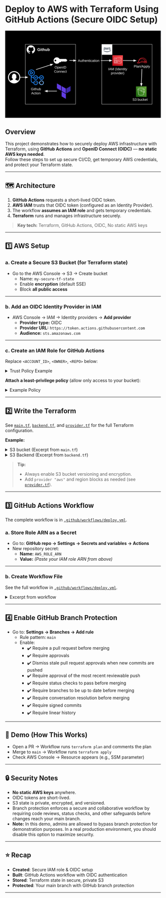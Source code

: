 # Deploy to AWS with Terraform Using GitHub Actions (Secure OIDC Setup)

![Architecture Diagram](diagram)

## Overview

This project demonstrates how to securely deploy AWS infrastructure with Terraform, using **GitHub Actions** and **OpenID Connect (OIDC)** — **no static AWS keys needed**.  
Follow these steps to set up secure CI/CD, get temporary AWS credentials, and protect your Terraform state.

---

## 🗺️ Architecture

1. **GitHub Actions** requests a short-lived OIDC token.
2. **AWS IAM** trusts that OIDC token (configured as an Identity Provider).
3. The workflow **assumes an IAM role** and gets temporary credentials.
4. **Terraform** runs and manages infrastructure securely.

> **Key tech:** Terraform, GitHub Actions, OIDC, No static AWS keys

---

## 1️⃣ AWS Setup

### a. Create a Secure S3 Bucket (for Terraform state)

- Go to the AWS Console → S3 → Create bucket  
  - Name: `my-secure-tf-state`
  - Enable **encryption** (default SSE)
  - Block **all public access**

---

### b. Add an OIDC Identity Provider in IAM

- AWS Console → IAM → Identity providers → **Add provider**
  - **Provider type:** OIDC
  - **Provider URL:** `https://token.actions.githubusercontent.com`
  - **Audience:** `sts.amazonaws.com`

---

### c. Create an IAM Role for GitHub Actions

Replace `<ACCOUNT_ID>`, `<OWNER>`, `<REPO>` below:

<details>
<summary>Trust Policy Example</summary>

```json
{
  "Effect": "Allow",
  "Principal": {
    "Federated": "arn:aws:iam::<ACCOUNT_ID>:oidc-provider/token.actions.githubusercontent.com"
  },
  "Action": "sts:AssumeRoleWithWebIdentity",
  "Condition": {
    "StringEquals": {
      "token.actions.githubusercontent.com:sub": "repo:<OWNER>/<REPO>:ref:refs/heads/main"
    }
  }
}
```
</details>

**Attach a least-privilege policy** (allow only access to your bucket):

<details>
<summary>Example Policy</summary>

```json
{
    "Version": "2012-10-17",
    "Statement": [
        {
            "Effect": "Allow",
            "Action": [
                "s3:PutObject",
                "s3:GetObject",
                "s3:DeleteObject",
                "s3:ListBucket"
            ],
            "Resource": [
                "arn:aws:s3:::test-bucket-35678989864",
                "arn:aws:s3:::test-bucket-35678989864/*"
            ]
        },
        {
            "Effect": "Allow",
            "Action": "s3:*",
            "Resource": [
                "arn:aws:s3:::amr-terraform-test-bucket-3412432535",
                "arn:aws:s3:::amr-terraform-test-bucket-3412432535/*"
            ]
        }
    ]
}
```
</details>

---

## 2️⃣ Write the Terraform

See [`main.tf`](./main.tf), [`backend.tf`](./backend.tf), and [`provider.tf`](./provider.tf) for the full Terraform configuration.

**Example:**

<details>
<summary>S3 bucket (Excerpt from <code>main.tf</code>)</summary>

```hcl
resource "random_id" "bucket_suffix" {
  byte_length = 2
}

resource "aws_s3_bucket" "test_bucket" {
  bucket = "amr-terraform-test-bucket-${random_id.bucket_suffix.hex}"
  force_destroy = true
}
```
</details>

<details>
<summary>S3 Backend (Excerpt from <code>backend.tf</code>)</summary>

```hcl
terraform {
  backend "s3" {
    bucket = "my-secure-tf-state"
    key    = "github/oidc-demo.tfstate"
    region = "us-east-1"
  }
}
```
</details>

> **Tip:**  
> - Always enable S3 bucket versioning and encryption.  
> - Add `provider "aws"` and region blocks as needed (see [`provider.tf`](./provider.tf)).

---

## 3️⃣ GitHub Actions Workflow

The complete workflow is in [`.github/workflows/deploy.yml`](.github/workflows/deploy.yml).

### a. Store Role ARN as a Secret

- Go to: **GitHub repo → Settings → Secrets and variables → Actions**
- New repository secret:  
  - **Name:** `AWS_ROLE_ARN`
  - **Value:** *(Paste your IAM role ARN from above)*

---

### b. Create Workflow File

See the full workflow in [`.github/workflows/deploy.yml`](.github/workflows/deploy.yml).

<details>
<summary>Excerpt from workflow</summary>

```yaml
name: Deploy to AWS

on:
  push:
    branches: [main]
  pull_request:

permissions:
  id-token: write
  contents: read

jobs:
  deploy:
    runs-on: ubuntu-latest
    steps:
      - name: Checkout repository
        uses: actions/checkout@v4
      # ...existing steps...
```
</details>

---

## 4️⃣ Enable GitHub Branch Protection

- Go to: **Settings → Branches → Add rule**
  - Rule pattern: `main`
  - Enable:
    - ✔️ Require a pull request before merging
    - ✔️ Require approvals
    - ✔️ Dismiss stale pull request approvals when new commits are pushed
    - ✔️ Require approval of the most recent reviewable push
    - ✔️ Require status checks to pass before merging
    - ✔️ Require branches to be up to date before merging
    - ✔️ Require conversation resolution before merging
    - ✔️ Require signed commits
    - ✔️ Require linear history

---

## 🚀 Demo (How This Works)

- Open a PR → Workflow runs `terraform plan` and comments the plan
- Merge to `main` → Workflow runs `terraform apply`
- Check AWS Console → Resource appears (e.g., SSM parameter)

---

## 🔒 Security Notes

- **No static AWS keys** anywhere.
- OIDC tokens are short-lived.
- S3 state is private, encrypted, and versioned.
- Branch protection enforces a secure and collaborative workflow by requiring code reviews, status checks, and other safeguards before changes reach your main branch.
- **Note:** In this demo, admins are allowed to bypass branch protection for demonstration purposes. In a real production environment, you should disable this option to maximize security.

---

## ⭐ Recap

- **Created**: Secure IAM role & OIDC setup
- **Built**: GitHub Actions workflow with OIDC authentication
- **Stored**: Terraform state in secure, private S3
- **Protected**: Your main branch with GitHub branch protection

---
